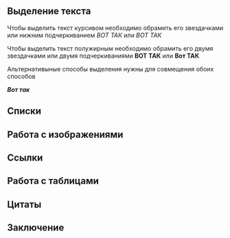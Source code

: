 ## Выделение текста

Чтобы выделить текст курсивом необходимо обрамить его звездачками или нижним подчеркиванием *ВОТ ТАК*  или _ВОТ ТАК_

Чтобы выделить текст полужирным необходимо обрамить его двумя звездачками или двумя подчеркиваниями **ВОТ ТАК** или __Вот ТАК__

Альтернативыные способы выделения нужны для совмещения обоих способов

_**Вот так**_

## Списки

## Работа с изображениями

## Ссылки

## Работа с таблицами

## Цитаты

## Заключение
